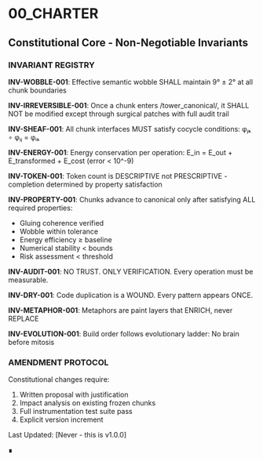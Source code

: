# 00_CHARTER
## Constitutional Core - Non-Negotiable Invariants

### INVARIANT REGISTRY

**INV-WOBBLE-001**: Effective semantic wobble SHALL maintain 9° ± 2° at all chunk boundaries

**INV-IRREVERSIBLE-001**: Once a chunk enters /tower_canonical/, it SHALL NOT be modified except through surgical patches with full audit trail

**INV-SHEAF-001**: All chunk interfaces MUST satisfy cocycle conditions: φⱼₖ ∘ φᵢⱼ = φᵢₖ

**INV-ENERGY-001**: Energy conservation per operation: E_in = E_out + E_transformed + E_cost (error < 10^-9)

**INV-TOKEN-001**: Token count is DESCRIPTIVE not PRESCRIPTIVE - completion determined by property satisfaction

**INV-PROPERTY-001**: Chunks advance to canonical only after satisfying ALL required properties:
- Gluing coherence verified
- Wobble within tolerance
- Energy efficiency ≥ baseline
- Numerical stability < bounds
- Risk assessment < threshold

**INV-AUDIT-001**: NO TRUST. ONLY VERIFICATION. Every operation must be measurable.

**INV-DRY-001**: Code duplication is a WOUND. Every pattern appears ONCE.

**INV-METAPHOR-001**: Metaphors are paint layers that ENRICH, never REPLACE

**INV-EVOLUTION-001**: Build order follows evolutionary ladder: No brain before mitosis

### AMENDMENT PROTOCOL

Constitutional changes require:
1. Written proposal with justification
2. Impact analysis on existing frozen chunks
3. Full instrumentation test suite pass
4. Explicit version increment

Last Updated: [Never - this is v1.0.0]

∎